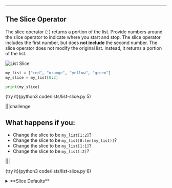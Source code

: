 ---

## The Slice Operator

The slice operator (`:`) returns a portion of the list. Provide numbers around the slice operator to indicate where you start and stop. The slice operator includes the first number, but does **not include** the second number. The slice operator does not modify the original list. Instead, it returns a portion of the list.

![List Slice](.guides/images/list-slice.png)

```python
my_list = ["red", "orange", "yellow", "green"]
my_slice = my_list[0:2]

print(my_slice)
```

{try it}(python3 code/lists/list-slice.py 5)

|||challenge
## What happens if you:
* Change the slice to be `my_list[1:2]`?
* Change the slice to be `my_list[0:len(my_list)]`?
* Change the slice to be `my_list[1:1]`?
* Change the slice to be `my_list[:2]`?

|||

{try it}(python3 code/lists/list-slice.py 6)

<details><summary>**Slice Defaults**</summary>If no number is used for the starting point in a slice `my_list[:2]`, Python will default to 0. If no number is used for the stopping point `my_list[2:]`, Python will default to the end of the list. Using no numbers on a slice `my_list[:]`, Python will default to 0 for the start and the end of the list as the stopping point. In short, Python will return the entire list.</details>
